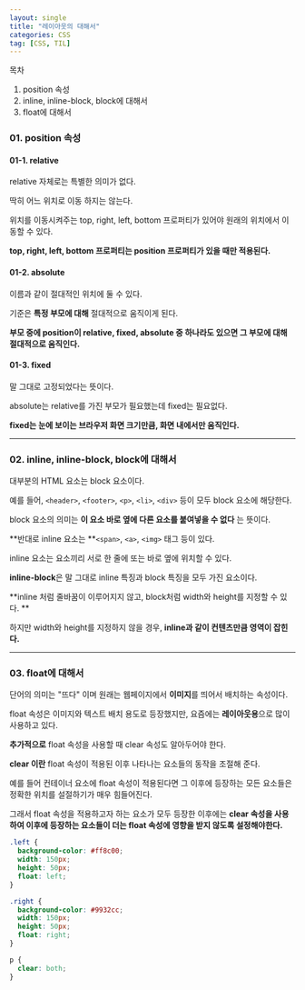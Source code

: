 ```yaml
---
layout: single
title: "레이아웃의 대해서"
categories: CSS
tag: [CSS, TIL]
---
```


목차

1. position 속성
2. inline, inline-block, block에 대해서
3. float에 대해서

### 01. position 속성

#### 01-1. relative

relative 자체로는 특별한 의미가 없다.

딱히 어느 위치로 이동 하지는 않는다.

위치를 이동시켜주는 top, right, left, bottom 프로퍼티가 있어야 원래의 위치에서 이동할 수 있다.

**top, right, left, bottom 프로퍼티는 position 프로퍼티가 있을 때만 적용된다.**

#### 01-2. absolute

이름과 같이 절대적인 위치에 둘 수 있다.

기준은 **특정 부모에 대해** 절대적으로 움직이게 된다.

**부모 중에 position이 relative, fixed, absolute 중 하나라도 있으면 그 부모에 대해 절대적으로 움직인다.**

#### 01-3. fixed

말 그대로 고정되었다는 뜻이다.

absolute는 relative를 가진 부모가 필요했는데 fixed는 필요없다.

**fixed는 눈에 보이는 브라우저 화면 크기만큼, 화면 내에서만 움직인다.**

---

### 02. inline, inline-block, block에 대해서

대부분의 HTML 요소는 block 요소이다.

예를 들어, `<header>`, `<footer>`, `<p>`, `<li>`, `<div>` 등이 모두 block 요소에 해당한다.

block 요소의 의미는 **이 요소 바로 옆에 다른 요소를 붙여넣을 수 없다** 는 뜻이다.

**반대로 inline 요소는 **`<span>`, `<a>`, `<img>` 태그 등이 있다.

inline 요소는 요소끼리 서로 한 줄에 또는 바로 옆에 위치할 수 있다.

**inline-block**은 말 그대로 inline 특징과 block 특징을 모두 가진 요소이다.

**inline 처럼 줄바꿈이 이루어지지 않고, block처럼 width와 height를 지정할 수 있다. **

하지만 width와 height를 지정하지 않을 경우, **inline과 같이 컨텐츠만큼 영역이 잡힌다.**

---

### 03. float에 대해서

단어의 의미는 "뜨다" 이며 원래는 웹페이지에서 **이미지**를 띄어서 배치하는 속성이다.

float 속성은 이미지와 텍스트 배치 용도로 등장했지만, 요즘에는 **레이아웃용**으로 많이 사용하고 있다.

**추가적으로** float 속성을 사용할 때 clear 속성도 알아두어야 한다.

**clear 이란** float 속성이 적용된 이후 나타나는 요소들의 동작을 조절해 준다.

예를 들어 컨테이너 요소에 float 속성이 적용된다면 그 이후에 등장하는 모든 요소들은 정확한 위치를 설절하기가 매우 힘들어진다.

그래서 float 속성을 적용하고자 하는 요소가 모두 등장한 이후에는 **clear 속성을 사용하여 이후에 등장하는 요소들이 더는 float 속성에 영향을 받지 않도록 설정해야한다.**

```css
.left {
  background-color: #ff8c00;
  width: 150px;
  height: 50px;
  float: left;
}

.right {
  background-color: #9932cc;
  width: 150px;
  height: 50px;
  float: right;
}

p {
  clear: both;
}
```

